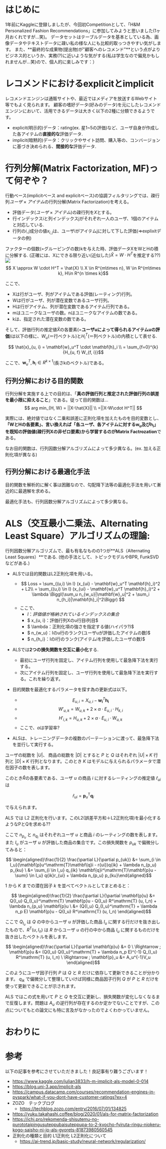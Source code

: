 <!-- タイトル：kaggle Competitionの為にImplicit ALS base modelの概要を学ぶ１ -->

# はじめに
1年前にKaggleに登録しましたが、今回初Competitionとして、「H&M Personalized Fashion Recommendations」に参加してみようと思いました(1ヶ月おくれですが...笑)。
データセットはテーブルデータを基本としている為、画像データやテキストデータに疎い私の様な人にも比較的取っつきやすい気がします。
また、**最終的な成果物(提出物)が"顧客へのレコメンド"**という点がよりビジネス的というか、実務(?)に近いような気がする(私は学生なので偏見かもしれませんが...笑)ので、個人的に楽しみです：）

# レコメンドにおけるexplicitとimplicit
レコメンドエンジンは通販サイトや、最近ではメディアを放送するWebサイト等でもよく見られます。
顧客の嗜好データ(好みのデータ)を元にしたレコメンドエンジンにおいて、活用できるデータは大きく以下の2種に分類できるようです。
- explicit(明示的)データ：rating(ex. 星1~5の評価)など、ユーザ自身が作成した各アイテムの**直接的な**評価データ.
- implicit(暗黙的)データ：クリックやサイト訪問、購入等の、コンバージョンに基づき決められる、**間接的な**評価データ.

# 行列分解(Matrix Factorization, MF)って何ぞや？
行動ベース(implicitベース and explicitベース)の協調フィルタリングでは、疎行列$ユーザ \times アイテム$の行列分解(Matrix Factorization)を考える。
- 評価データ($ユーザ \times アイテム$)の疎行列を$X$とする。
- 行インデックスiと列インデックスjがそれぞれ一人のユーザ、1個のアイテムと対応している.
- 行列の$i, j$成分の値$x_{i, j}$は、ユーザiがアイテムjに対して下した評価(=>explixitデータの例)

ファクターの個数(=グルーピングの数)kを与えた時、評価データXをWとHの積に分解する.
(正確には、Xにできる限り近い(近似した)$\hat{X}=W\cdot H^T$を推定する??)
![](image_markdown/ALS因数分解4.JPG)
$$ X \approx W \cdot H^T = \hat{X} \\
X \in R^{m\times n}, W \in R^{m\times k}, H\in R^{n \times k}$$

ここで、
- Xは行がユーザ、列がアイテムである評価(レーティング)行列。
- Wは行がユーザ、列が潜在変数であるユーザ行列。
- Hは行がアイテム、列が潜在変数であるアイテム行列である。
- mはユニークなユーザの数。nはユニークなアイテムの数である。
- kは、指定された潜在変数の数である。

そして、評価行列の推定値$\hat{X}$の各要素(=**ユーザuによって得られるアイテムuの評価**)は以下の様に、$W_u$(＝行ベクトル)と$H_i^T$(＝列ベクトル)の内積として表せる.

$$ \hat{x}_{u, i} = \mathbf{w}_u^T \cdot \mathbf{h}_i \\
= \sum_{f=0}^{k}{H_{u, f} W_{f, i}}$$

ここで、$\mathbf{w}_u^T, \mathbf{h}_i \in R^{k\times 1}$(長さkのベクトル)である。
## 行列分解における目的関数
行列分解を実施する上での目的は、「**真の評価行列と推定された評価行列の誤差を最小限に抑えること**」である。従って目的関数は...
$$ arg min_{H, W} = ||X-\hat{X}|| \\
=||X-W\cdot H^T|| $$

実際には、絶対値ではなく二乗和誤差に正則化項を加えたものを目的変数とし、**「WとHの各要素」、言い換えれば「各ユーザ、各アイテムに対する$\mathbf{w}_u$及び$\mathbf{h}_i$」を既知の評価値(疎行列Xの非ゼロ要素)から学習するのがMatrix Factrozation**である。

なお目的関数は、行列因数分解アルゴリズムによって多少異なる。(ex. 加える正則化項が異なる)

## 行列分解における最適化手法
目的関数を解析的に解く事は困難なので、勾配降下法等の最適化手法を用いて漸近的に最適解を求める。

最適化手法も、行列因数分解アルゴリズムによって多少異なる。

# ALS（交互最小二乗法、Alternating Least Square）アルゴリズムの理論:
行列因数分解アルゴリズムで、最も有名なものの1つが**ALS（Alternating Least Squares）**である.
(他の手法として、トピックモデルやBPR, FunkSVDなどがある.)
- ALSでは目的関数はL2正則化項を用いる。
  - $$ Loss = \sum_{(u,i) \in I} (x_{ui} - \mathbf{w}_u^T \mathbf{h}_i)^2 + L2\\
  = \sum_{(u,i) \in I} (x_{ui} - \mathbf{w}_u^T \mathbf{h}_i)^2 + \lambda \Biggl(\sum_u n_{w_u}|\mathbf{w}_u|^2 + \sum_i n_{h_i}|\mathbf{h}_i|^2\Biggr) $$
  - ここで、
    - $I ：評価値が格納されているインデックスの集合$
    - $ x_{u, i}：評価行列Xのu行目i列目$
    - $ \lambda：正則化項の強さを指定する値(ハイパラ?)$
    - $ n_{w_u}：Iのu行のランク(ユーザuが評価したアイテムの数)$
    - $ n_{h_i}：Iのi行のランク(アイテムiを評価したユーザの数)$

- ALSでは**2つの損失関数を交互に最小化**する.
  - 最初にユーザ行列を固定し、アイテム行列を使用して最急降下法を実行する。
  - 次にアイテム行列を固定し、ユーザ行列を使用して最急降下法を実行する。これを繰り返す。
- 目的関数を最適化するパラメータを探す為の更新式は以下。
  - $$ E_{u, i} = X_{u, i}-\mathbf{w_i}^T \mathbf{h_i} $$
  - $$ W'_{u, k}= W_{u, k} + 2 \times \alpha \cdot E_{u, i} \cdot H_{k, i}$$
  - $$ H'_{i, k}= H_{u, k} + 2 \times \alpha \cdot E_{u, i} \cdot W_{u, k}$$
  - ここで、$\alpha$は学習率?
- ALSは、トレーニングデータの複数のパーテーションに渡って、最急降下法を並行して実行する。


ユーザの総数を $|U|$、 商品の総数を $|D|$ とすると $P$ と $Q$ はそれぞれ $|U| \times K$ 行列と $|D| \times K$ 行列となります。このとき $K$ はモデルに与えられるパラメータで潜在因子の数を表します。

このとき$\hat{R}$の各要素である、ユーザ $u$ の商品 $i$ に対するレーティングの推定値 $\hat{r}_{ui}$ は

$$ \hat{r}_{ui} = \mathbf{p}_u^\mathrm{T} \mathbf{q}_i $$

で与えられます。

ALS では L2 正則化を行います。このL2(誤差平方和＋L2正則化項)を最小化するようなPとQを求める??


ここで $n_{p_u}$ と $n_{q_i}$ はそれぞれユーザ $u$ と商品 $i$ のレーティングの数を表します。また $I_u$ がユーザ $u$ が評価した商品の集合です。この損失関数を $p_{uk}$ で偏微分してみると：

$$ \begin{aligned}\frac{1}{2} \frac{\partial L}{\partial p_{uk}} &= \sum_{i \in I_u}(\mathbf{p}u^\mathrm{T}\mathbf{q}i - r{ui})q{ik} + \lambda n_{p_u} p_{ku} \ &= \sum_{i \in I_u} q_{ik} \mathbf{q}i^\mathrm{T}\mathbf{p}u - \sum{i \in I_u} q{ik}r_{ui} + \lambda n_{p_u} p_{ku}\end{aligned}$$

$1$ から $K$ までの潜在因子 $k$ を並べてベクトルとしてまとめると：

$$ \begin{aligned}\frac{1}{2} \frac{\partial L}{\partial \mathbf{p}u} &= Q{I_u} Q_{I_u}^\mathrm{T} \mathbf{p}u - Q{I_u} R^\mathrm{T} (u, I_n) + \lambda n_{p_u} \mathbf{p}u \ &= (Q{I_u} Q_{I_u}^\mathrm{T} + \lambda n_p E) \mathbf{p}u - Q{I_u} R^\mathrm{T} (u, I_n) \end{aligned}$$

ここで $Q_{I_u}$ は $Q$ の中からユーザ $u$ が評価した商品 $I_u$ に関する行だけを抜き出したもので、$R^\mathrm{T} (u, I_n)$ は $R$ からユーザ $u$ の行の中から商品 $I_u$ に関するものだけを抜き出したベクトルを表します。

$$ \begin{aligned}\frac{\partial L}{\partial \mathbf{p}u} &= 0 \ \Rightarrow ; \mathbf{p}u &= (Q{I_u} Q{I_u}^\mathrm{T} + \lambda n_p E)^{-1} Q_{I_u} R^\mathrm{T} (u, I_n) \ \Rightarrow ; \mathbf{p}_u &= A_u^{-1}V_u \end{aligned}$$

このようにユーザ因子行列 $P$ は $Q$ と $R$ だけに依存して更新できることが分かります。 $q_{ik}$ で偏微分して整理していけば同様に商品因子行列 $Q$ が $P$ と $R$ だけを使って更新できることが示されます。

ALS ではこの式を用いて $P$ と $Q$ を交互に更新し、損失関数が変化しなくなるまで反復します。問題は $A_u$ の逆行列が存在するのか定かでないことですが、この点についてもとの論文にも特に言及がなかったのでよくわかっていません。
# おわりに

# 参考
以下の記事を参考にさせていただきました！良記事有り難うございます！
- https://www.kaggle.com/julian3833/h-m-implicit-als-model-0-014
- https://blog.uni-3.app/implicit-als
- https://campus.datacamp.com/courses/recommendation-engines-in-pyspark/what-if-you-dont-have-customer-ratings?ex=4
- ZOZO　テックブログ
  - https://techblog.zozo.com/entry/2016/07/01/134825
- https://yuku.takahashi.coffee/blog/2020/01/als-for-matrix-factorization
- https://ichi.pro/rekomenda-shisutemu-no-purototaipingusuteppubaisuteppupa-to-2-kyocho-fyiruta-ringu-niokeru-kogo-saisho-ni-jo-als-gyorets-81873980560545
- 正則化の種類と目的 L1正則化 L2正則化について
  - https://ai-trend.jp/basic-study/neural-network/regularization/